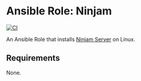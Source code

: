 # Ansible Role: Ninjam

[![CI](https://github.com/guidowojke/ansible-role-ninjam/workflows/CI/badge.svg?event=push)](https://github.com/guidowojke/ansible-role-ninjam/actions?query=workflow%3ACI)

An Ansible Role that installs [Ninjam Server](https://www.cockos.com/ninjam/#Downloads) on Linux.

## Requirements

None.

